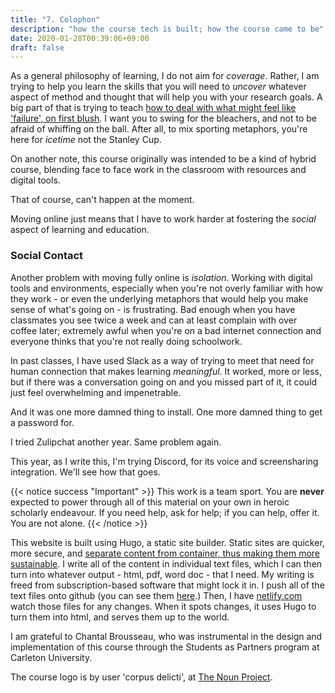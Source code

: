 ```yaml
---
title: "7. Colophon"
description: "how the course tech is built; how the course came to be"
date: 2020-01-28T00:39:06+09:00
draft: false
---
```


As a general philosophy of learning, I do not aim for _coverage_. Rather, I am trying to help you learn the skills that you will need to _uncover_ whatever aspect of method and thought that will help you with your research goals. A big part of that is trying to teach [how to deal with what might feel like 'failure', on first blush](https://thedigitalpress.org/failing-gloriously/). I want you to swing for the bleachers, and not to be afraid of whiffing on the ball. After all, to mix sporting metaphors, you're here for _icetime_ not the Stanley Cup.

On another note, this course originally was intended to be a kind of hybrid course, blending face to face work in the classroom with resources and digital tools.

That of course, can't happen at the moment.

Moving online just means that I have to work harder at fostering the _social_ aspect of learning and education.

### Social Contact

Another problem with moving fully online is _isolation_. Working with digital tools and environments, especially when you're not overly familiar with how they work - or even the underlying metaphors that would help you make sense of what's going on - is frustrating. Bad enough when you have classmates you see twice a week and can at least complain with over coffee later; extremely awful when you're on a bad internet connection and everyone thinks that you're not really doing schoolwork.

In past classes, I have used Slack as a way of trying to meet that need for human connection that makes learning _meaningful_. It worked, more or less, but if there was a conversation going on and you missed part of it, it could just feel overwhelming and impenetrable.

And it was one more damned thing to install. One more damned thing to get a password for.

I tried Zulipchat another year. Same problem again.

This year, as I write this, I'm trying Discord, for its voice and screensharing integration. We'll see how that goes.

{{< notice success "Important" >}} This work is a team sport. You are **never** expected to power through all of this material on your own in heroic scholarly endeavour. If you need help, ask for help; if you can help, offer it. You are not alone.
{{< /notice >}}

This website is built using Hugo, a static site builder. Static sites are quicker, more secure, and [separate content from container, thus making them more sustainable](https://programminghistorian.org/en/lessons/sustainable-authorship-in-plain-text-using-pandoc-and-markdown). I write all of the content in individual text files, which I can then turn into whatever output - html, pdf, word doc - that I need. My writing is freed from subscription-based software that might lock it in. I push all of the text files onto github (you can see them [here](https://github.com/shawngraham/hist3000/tree/master/content/en).) Then, I have [netlify.com](http://netlify.com) watch those files for any changes. When it spots changes, it uses Hugo to turn them into html, and serves them up to the world.

I am grateful to Chantal Brousseau, who was instrumental in the design and implementation of this course through the Students as Partners program at Carleton University.

The course logo is by user 'corpus delicti', at [The Noun Project](https://thenounproject.com).
